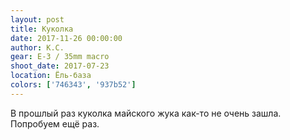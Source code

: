 ```yaml
---
layout: post
title: Куколка
date: 2017-11-26 00:00:00
author: К.С.
gear: E-3 / 35mm macro
shoot_date: 2017-07-23
location: Ёль-база
colors: ['746343', '937b52']
---
```

В прошлый раз куколка майского жука как-то не очень зашла. Попробуем ещё раз.
